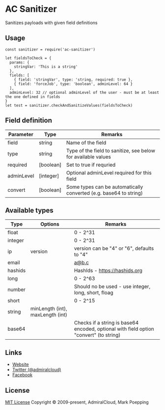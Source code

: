 # AC Sanitizer
Sanitizes  payloads with given field definitions

## Usage

```
const sanitizer = require('ac-sanitizer')

let fieldsToCheck = {
  params: {
    stringVar: 'This is a string'
  },
  fields: [
    { field: 'stringVar', type: 'string, required: true },
    { field: 'forceJob', type: 'boolean', adminLevel: 64 }
  ],
  adminLevel: 32 // optional adminLevel of the user - must be at least the one defined in fields
}
let test = sanitizer.checkAndSanitizeValues(fieldsToCheck)
```

## Field definition

Parameter | Type | Remarks
--- | --- | --- |
field | string | Name of the field
type | string | Type of the field to sanitize, see below for available values
required | [boolean] | Set to true if requried
adminLevel | [integer] | Optional adminLevel required for this field
convert | [boolean] | Some types can be automatically converted (e.g. base64 to string)

## Available types

Type | Options | Remarks
--- | --- | --- |
float | | 0 - 2^31
integer | | 0 - 2^31
ip | version | version can be "4" or "6", defaults to "4"
email | | a@b.c
hashids | | HashIds - https://hashids.org
long | | 0 - 2^63
number | | Should no be used - use integer, long, short, floag
short | | 0 - 2^15
string | minLength (int), maxLength (int)| 
base64 | | Checks if a string is base64 encoded, optional with field option "convert" (to string)



## Links
- [Website](https://www.admiralcloud.com/)
- [Twitter (@admiralcloud)](https://twitter.com/admiralcloud)
- [Facebook](https://www.facebook.com/MediaAssetManagement/)

## License
[MIT License](https://opensource.org/licenses/MIT) Copyright © 2009-present, AdmiralCloud, Mark Poepping
